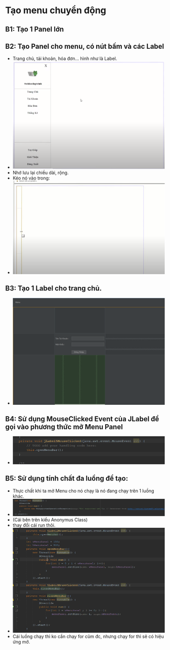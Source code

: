 # Tạo menu chuyển động
## B1: Tạo 1 Panel lớn
## B2: Tạo Panel cho menu, có nút bấm và các Label
- Trang chủ, tải khoản, hóa đơn... hình như là Label.
- ![alt text](image.png)
- Nhớ lưu lại chiều dài, rộng.
- Kéo nó vào trong:
- ![alt text](image-1.png)
## B3: Tạo 1 Label cho trang chủ.
- ![alt text](image-2.png)
## B4: Sử dụng MouseClicked Event của JLabel để gọi vào phương thức mở Menu Panel
- ![alt text](image-3.png)
## B5: Sử dụng tính chất đa luồng để tạo:
- Thực chất khi ta mở Menu cho nó chạy là nó đang chạy trên 1 luồng khác.
- ![alt text](image-5.png)
- (Cái bên trên kiểu Anonymus Class)
- thay đổi cái run thôi.
- ![alt text](image-6.png)
- Cái luồng chạy thì ko cần chạy for cũm đc, nhưng chạy for thì sẽ có hiệu ứng mở.